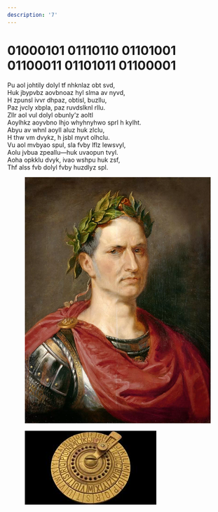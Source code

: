 ```yaml
---
description: '7'
---
```


# 01000101 01110110 01101001 01100011 01101011 01100001

Pu aol johtily dolyl tf nhknlaz obt svd,\
Huk jbypvbz aovbnoaz hyl slma av nyvd,\
H zpunsl ivvr dhpaz, obtisl, buzllu,\
Paz jvcly xbpla, paz ruvdslknl rllu.\
Zllr aol vul dolyl obunly’z aoltl\
Aoylhkz aoyvbno lhjo whyhnyhwo sprl h kylht.\
Abyu av whnl aoyll aluz huk zlclu,\
H thw vm dvykz, h jsbl myvt olhclu.\
Vu aol mvbyao spul, sla fvby lflz lewsvyl,\
Aolu jvbua zpeallu—huk uvaopun tvyl.\
Aoha opkklu dvyk, ivao wshpu huk zsf,\
Thf alss fvb dolyl fvby huzdlyz spl.

<figure><img src=".gitbook/assets/caesar-augustus-image.webp" alt=""><figcaption></figcaption></figure>

<figure><img src=".gitbook/assets/images.jpeg" alt=""><figcaption></figcaption></figure>
